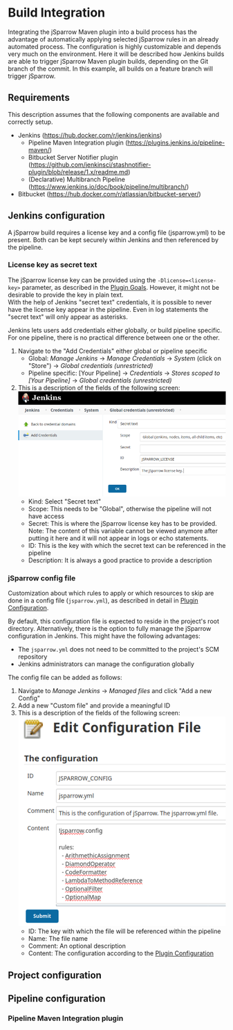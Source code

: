 # Build Integration

Integrating the jSparrow Maven plugin into a build process has the advantage of automatically applying selected jSparrow rules in an already automated process. 
The configuration is highly customizable and depends very much on the environment. 
Here it will be described how Jenkins builds are able to trigger jSparrow Maven plugin builds, depending on the Git branch of the commit. In this example, all builds on a feature branch will trigger jSparrow. 

## Requirements

This description assumes that the following components are available and correctly setup. 

* Jenkins (https://hub.docker.com/r/jenkins/jenkins)
  * Pipeline Maven Integration plugin (https://plugins.jenkins.io/pipeline-maven/)
  * Bitbucket Server Notifier plugin (https://github.com/jenkinsci/stashnotifier-plugin/blob/release/1.x/readme.md)
  * (Declarative) Multibranch Pipeline (https://www.jenkins.io/doc/book/pipeline/multibranch/)
* Bitbucket (https://hub.docker.com/r/atlassian/bitbucket-server/)

## Jenkins configuration

A jSparrow build requires a license key and a config file (jsparrow.yml) to be present. Both can be kept securely within Jenkins and then referenced by the pipeline. 

### License key as secret text

The jSparrow license key can be provided using the `-Dlicense=<license-key>` parameter, as described in the [Plugin Goals](/maven/getting-started.html#plugin-goals). However, it might not be desirable to provide the key in plain text.  
With the help of Jenkins "secret text" credentials, it is possible to never have the license key appear in the pipeline. Even in log statements the "secret text" will only appear as asterisks. 

Jenkins lets users add credentials either globally, or build pipeline specific. For one pipeline, there is no practical difference between one or the other. 

1. Navigate to the "Add Credentials" either global or pipeline specific
    * Global: *Manage Jenkins* -> *Manage Credentials* -> *System* (click on "Store") -> *Global credentials (unrestricted)*
    * Pipeline specific: [Your Pipeline] -> *Credentials* -> *Stores scoped to [Your Pipeline]* -> *Global credentials (unrestricted)*
1. This is a description of the fields of the following screen:  
  [ ![jSparrow license](/img/maven/jenkins-jsparrow-license.png) ](/img/maven/jenkins-jsparrow-license.png)
    * Kind: Select "Secret text"
    * Scope: This needs to be "Global", otherwise the pipeline will not have access
    * Secret: This is where the jSparrow license key has to be provided.  
    Note: The content of this variable cannot be viewed anymore after putting it here and it will not appear in logs or echo statements.
    * ID: This is the key with which the secret text can be referenced in the pipeline
    * Description: It is always a good practice to provide a description

### jSparrow config file

Customization about which rules to apply or which resources to skip are done in a config file (`jsparrow.yml`), as described in detail in [Plugin Configuration](/maven/getting-started.html#plugin-configuration).

By default, this configuration file is expected to reside in the project's root directory. Alternatively, there is the option to fully manage the jSparrow configuration in Jenkins. This might have the following advantages:
* The `jsparrow.yml` does not need to be committed to the project's SCM repository
* Jenkins administrators can manage the configuration globally

The config file can be added as follows:

1. Navigate to *Manage Jenkins* -> *Managed files* and click "Add a new Config"
1. Add a new "Custom file" and provide a meaningful ID
1. This is a description of the fields of the following screen:  
  [ ![jsparrow.yml](/img/maven/jenkins-jsparrow-yml-content.png) ](/img/maven/jenkins-jsparrow-yml-content.png)
    * ID: The key with which the file will be referenced within the pipeline
    * Name: The file name
    * Comment: An optional description
    * Content: The configuration according to the [Plugin Configuration](/maven/getting-started.html#plugin-configuration)

## Project configuration

## Pipeline configuration

### Pipeline Maven Integration plugin


